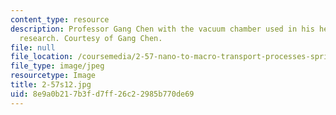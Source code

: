 ```yaml
---
content_type: resource
description: Professor Gang Chen with the vacuum chamber used in his heat transfer
  research. Courtesy of Gang Chen.
file: null
file_location: /coursemedia/2-57-nano-to-macro-transport-processes-spring-2012/8e9a0b217b3fd7ff26c22985b770de69_2-57s12.jpg
file_type: image/jpeg
resourcetype: Image
title: 2-57s12.jpg
uid: 8e9a0b21-7b3f-d7ff-26c2-2985b770de69
---
```

